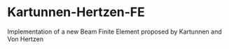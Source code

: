 # Kartunnen-Hertzen-FE
Implementation of a new Beam Finite Element proposed by Kartunnen and Von Hertzen
